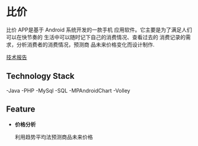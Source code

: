 # 比价
比价 APP是基于 Android 系统开发的一款手机 应用软件。它主要是为了满足人们可以在快节奏的 生活中可以随时记下自己的消费情况、查看过去的 消费记录的需求，分析消费者的消费情况，预测商 品未来价格变化而设计制作.

[技术报告](201508X_技术报告.pdf)

## Technology Stack

-Java
-PHP
-MySql
-SQL
-MPAndroidChart
-Volley 

## Feature

* **价格分析**

    利用趋势平均法预测商品未来价格
